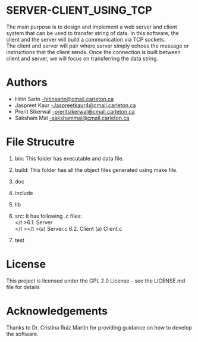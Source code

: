 # SERVER-CLIENT_USING_TCP

The main purpose is to design and implement a web server and client system that can be used to transfer string of data.
In this software, the client and the server will build a communication via TCP sockets.  
The client and server will pair where server simply echoes the message or instructions that the client sends. 
Once the connection is built between client and server, we will focus on transferring the data string.

# Authors

- Hitin Sarin -hitinsarin@cmail.carleton.ca
- Jaspreet Kaur -Jaspreetkaur4@cmail.carleton.ca
- Prerit Sikerwal -preritsikerwal@cmail.carleton.ca
- Saksham Mal -sakshammal@cmail.carleton.ca 

# File Strucutre
1.	bin: This folder has executable and data file.

2.	build: This folder has all the object files generated using make file. 

3.	doc

4.	include

5.	lib

6.	src: It has following .c files:
<br /></t \>6.1. Server
<br /></t \></t \>(a) Server.c
6.2. Client
(a) Client.c

7.	test

# License

This project is licensed under the GPL 2.0 License - see the LICENSE.md file for details

# Acknowledgements

Thanks to Dr. Cristina Ruiz Martin for providing guidance on how to develop the software.
